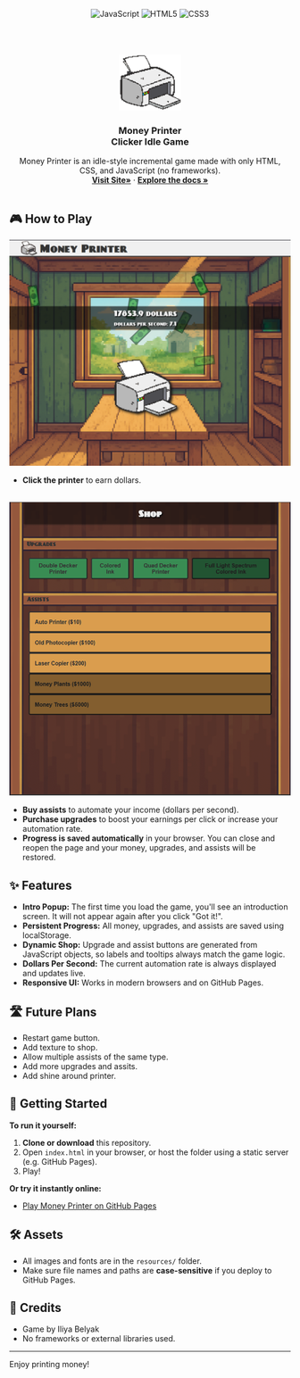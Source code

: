 <div align="center">

  ![JavaScript](https://img.shields.io/badge/JavaScript-F7DF1E?style=for-the-badge&logo=javascript&logoColor=000)
  ![HTML5](https://img.shields.io/badge/HTML5-E34F26?style=for-the-badge&logo=html5&logoColor=fff)
  ![CSS3](https://img.shields.io/badge/CSS3-1572B6?style=for-the-badge&logo=css3&logoColor=fff)

</div>

<br />
<br />

<br />
<div align="center">
  <a href="https://github.com/i">
    <img src="readmeAssets/printer.png" alt="Logo" width="auto" height="100">
  </a>

<h3 align="center">Money Printer<br>Clicker Idle Game</h3>

  <p align="center">
    Money Printer is an idle-style incremental game made with only HTML, CSS, and JavaScript (no frameworks).
    <br />
    <a href="https://iliyabel.github.io/Money-Printer/"><strong>Visit Site»</strong></a>
    &middot;
    <a href="https://github.com/Iliyabel/Money-Printer"><strong>Explore the docs »</strong></a>
    <br />
    <br />
  </p>
</div>

## 🎮 How to Play

<img src="readmeAssets/demo1.png" alt="Demo of pressing the printer image." >
<br />

- **Click the printer** to earn dollars.
<br />

<img src="readmeAssets/demo2.png" alt="Demo of pressing the printer image." >
<br />

- **Buy assists** to automate your income (dollars per second).
- **Purchase upgrades** to boost your earnings per click or increase your automation rate.
- **Progress is saved automatically** in your browser. You can close and reopen the page and your money, upgrades, and assists will be restored.

## ✨ Features

- **Intro Popup:** The first time you load the game, you'll see an introduction screen. It will not appear again after you click "Got it!".
- **Persistent Progress:** All money, upgrades, and assists are saved using localStorage.
- **Dynamic Shop:** Upgrade and assist buttons are generated from JavaScript objects, so labels and tooltips always match the game logic.
- **Dollars Per Second:** The current automation rate is always displayed and updates live.
- **Responsive UI:** Works in modern browsers and on GitHub Pages.

## 🛣️ Future Plans

- Restart game button.
- Add texture to shop.
- Allow multiple assists of the same type.
- Add more upgrades and assits.
- Add shine around printer.

## 📌 Getting Started

**To run it yourself:**

1. **Clone or download** this repository.
2. Open `index.html` in your browser, or host the folder using a static server (e.g. GitHub Pages).
3. Play!

**Or try it instantly online:**

- [Play Money Printer on GitHub Pages](https://iliyabel.github.io/Money-Printer/)

## 🛠️ Assets

- All images and fonts are in the `resources/` folder.
- Make sure file names and paths are **case-sensitive** if you deploy to GitHub Pages.

## 👥 Credits

- Game by Iliya Belyak
- No frameworks or external libraries used.

---

Enjoy printing money!